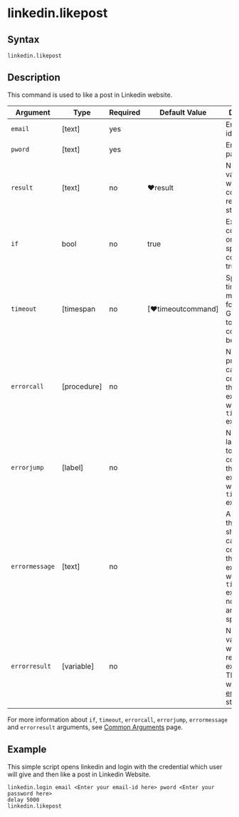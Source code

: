 # linkedin.likepost

## Syntax

```G1ANT
linkedin.likepost
```

## Description


This command is used to like a post in Linkedin website.

| Argument        | Type | Required | Default Value | Description |
| --------        | ---- | -------- | ------------- | ----------- |
| `email`       | [text] |yes  |                  |Enter email-id |
| `pword`      | [text] |yes   |                 |Enter password |
|  `result`       | [text]  |no   | ♥result   |Name of a variable where the command's result will be stored |
|`if`             |bool|	no	    |true	        |Executes the command only if a specified condition is true|
| `timeout`       | [timespan  | no                 | [♥timeoutcommand]| Specifies time in milliseconds for G1ANT.Robot to wait for the command to be executed |
| `errorcall`     | [procedure]| no       |         | Name of a procedure to call when the command throws an exception or when a given `timeout` expires |
| `errorjump`     | [label]    | no       |         | Name of the label to jump to when the command throws an exception or when a given `timeout` expires |
| `errormessage`  | [text]     | no       |         | A message that will be shown in case the command throws an exception or when a given `timeout` expires, and no `errorjump` argument is specified |
| `errorresult`   | [variable] | no       |         | Name of a variable that will store the returned exception. The variable will be of [error](https://manual.g1ant.com/link/G1ANT.Language/G1ANT.Language/Structures/ErrorStructure.md) structure  |

For more information about `if`, `timeout`, `errorcall`, `errorjump`, `errormessage` and `errorresult` arguments, see [Common Arguments](https://manual.g1ant.com/link/G1ANT.Manual/appendices/common-arguments.md) page.

## Example

This simple script opens linkedin and login with the credential which user will give and then like a post in Linkedin Website.

```G1ANT
linkedin.login email <Enter your email-id here> pword <Enter your password here>
delay 5000
linkedin.likepost
```
